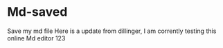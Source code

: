 # Md-saved
Save my md file
Here is a update from dillinger, I am corrently testing this online Md editor 
123